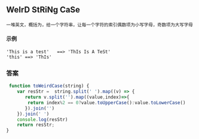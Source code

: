 ## WeIrD StRiNg CaSe
    一堆英文，概括为，给一个字符串，让每一个字符的索引偶数项为小写字母，奇数项为大写字母  
#### 示例
    'This is a test'   ==> 'ThIs Is A TeSt'
    'this' ==> 'ThIs' 
### 答案  
```  javascript
 function toWeirdCase(string) {
    var resStr =  string.split(' ').map((v) => {
       return v.split('').map((value,index)=>{
        return index%2 == 0?value.toUpperCase():value.toLowerCase()
       }).join('')
    }).join(' ')
    console.log(resStr)
    return resStr;
}
```
